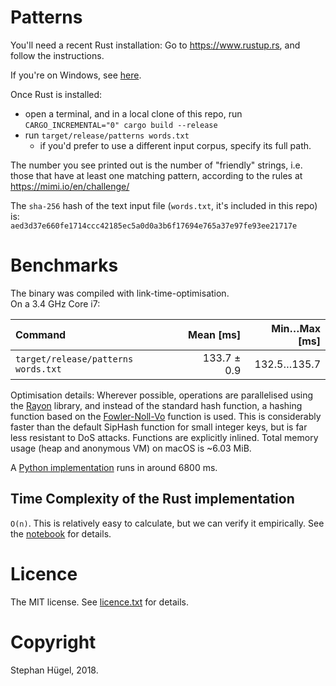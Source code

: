 # Patterns
You'll need a recent Rust installation:
Go to https://www.rustup.rs, and follow the instructions.  

If you're on Windows, see [here](https://github.com/rust-lang-nursery/rustup.rs/#other-installation-methods).

Once Rust is installed:
- open a terminal, and in a local clone of this repo, run `CARGO_INCREMENTAL="0" cargo build --release`
- run `target/release/patterns words.txt`
    - if you'd prefer to use a different input corpus, specify its full path.

The number you see printed out is the number of "friendly" strings, i.e. those that have at least one matching pattern, according to the rules at https://mimi.io/en/challenge/

The `sha-256` hash of the text input file (`words.txt`, it's included in this repo) is:  
`aed3d37e660fe1714ccc42185ec5a0d0a3b6f17694e765a37e97fe93ee21717e`

# Benchmarks
The binary was compiled with link-time-optimisation.  
On a 3.4 GHz Core i7:  

| Command | Mean [ms] | Min…Max [ms] |
|:---|---:|---:|
| `target/release/patterns words.txt` | 133.7 ± 0.9 | 132.5…135.7 |

Optimisation details:
Wherever possible, operations are parallelised using the [Rayon](https://github.com/rayon-rs/rayon) library, and instead of the standard hash function, a hashing function based on the [Fowler-Noll-Vo](https://github.com/servo/rust-fnv) function is used. This is considerably faster than the default SipHash function for small integer keys, but is far less resistant to DoS attacks. Functions are explicitly inlined.
Total memory usage (heap and anonymous VM) on macOS is ~6.03 MiB.

A [Python implementation](patterns.py) runs in around 6800 ms.

## Time Complexity of the Rust implementation
`O(n)`. This is relatively easy to calculate, but we can verify it empirically. See the [notebook](stats.ipynb) for details.

# Licence
The MIT license. See [licence.txt](licence.txt) for details.

# Copyright
Stephan Hügel, 2018.
